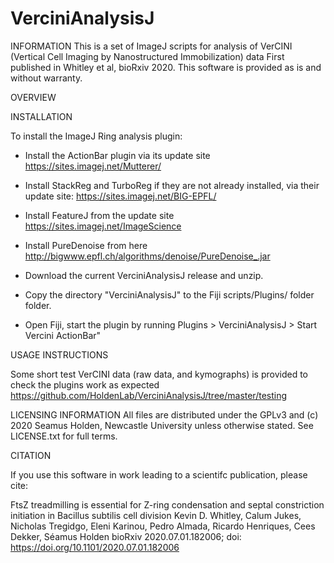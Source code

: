 # VerciniAnalysisJ

INFORMATION This is a set of ImageJ scripts for analysis of VerCINI (Vertical Cell Imaging by Nanostructured Immobilization) data First published in Whitley et al, bioRxiv 2020. 
This software is provided as is and without warranty.

OVERVIEW

INSTALLATION

To install the ImageJ Ring analysis plugin:
- Install the ActionBar plugin via its update site https://sites.imagej.net/Mutterer/
- Install StackReg and TurboReg if they are not already installed, via their
  update site: https://sites.imagej.net/BIG-EPFL/
- Install FeatureJ from the update site https://sites.imagej.net/ImageScience
- Install PureDenoise from here http://bigwww.epfl.ch/algorithms/denoise/PureDenoise_.jar 
- Download the current VerciniAnalysisJ release and unzip.
- Copy the directory "VerciniAnalysisJ" to the Fiji scripts/Plugins/ folder folder. 

- Open Fiji, start the plugin by running Plugins > VerciniAnalysisJ > Start Vercini ActionBar"


USAGE INSTRUCTIONS

Some short test VerCINI data (raw data, and kymographs) is provided to check the plugins work as expected https://github.com/HoldenLab/VerciniAnalysisJ/tree/master/testing


LICENSING INFORMATION All files are distributed under the GPLv3 and (c) 2020 Seamus Holden, Newcastle University unless otherwise stated. See LICENSE.txt for full terms.

CITATION

If you use this software in work leading to a scientifc publication, please cite: 

FtsZ treadmilling is essential for Z-ring condensation and septal constriction initiation in Bacillus subtilis cell division
Kevin D. Whitley, Calum Jukes, Nicholas Tregidgo, Eleni Karinou, Pedro Almada, Ricardo Henriques, Cees Dekker, Séamus Holden
bioRxiv 2020.07.01.182006; doi: https://doi.org/10.1101/2020.07.01.182006


